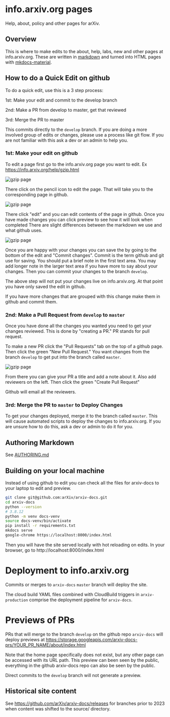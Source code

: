 # info.arxiv.org pages

Help, about, policy and other pages for arXiv.

## Overview

This is where to make edits to the about, help, labs, new and other pages at
info.arxiv.org. These are written in
[markdown](https://daringfireball.net/projects/markdown/) and turned into HTML
pages with [mkdocs-material](https://squidfunk.github.io/mkdocs-material/).

## How to do a Quick Edit on github

To do a quick edit, use this is a 3 step process:

1st: Make your edit and commit to the develop branch

2nd: Make a PR from develop to master, get that reviewed

3rd: Merge the PR to master

This commits directly to the `develop` branch. If you are doing a more involved
group of edits or changes, please use a process like git flow. If you are not
familiar with this ask a dev or an admin to help you.

### 1st: Make your edit on github
To edit a page first go to the info.arxiv.org page you want to edit. Ex https://info.arxiv.org/help/gzip.html

![gzip page](non-info/help-info-page.png)

There click on the pencil icon to edit the page. That will take you to the corresponding page in github.

![gzip page](non-info/help-github1.png)

There click "edit" and you can edit contents of the page in github. Once you
have made changes you can click preview to see how it will look when completed
There are slight differences between the markdown we use and what
github uses.

![gzip page](non-info/help-github2.png)

Once you are happy with your changes you can save the by going to the bottom of
the edit and "Commit changes". Commit is the term github and git use for
saving. You should put a brief note in the first text area. You may add longer
note in the larger text area if you have more to say about your changes. Then
you can commit your changes to the branch `develop`.

The above step will not put your changes live on info.arxiv.org. At that point
you have only saved the edit in github.

If you have more changes that are grouped with this change make them in github
and commit them.

### 2nd: Make a Pull Request from `develop` to `master`
Once you have done all the changes you wanted you need to get your changes
reviewed. This is done by "creating a PR." PR stands for pull request.

To make a new PR click the "Pull Requests" tab on the top of a github page. Then
click the green "New Pull Request." You want changes from the branch `develop` to get put
into the branch called `master`.

![gzip page](non-info/help-pr1.png)

From there you can give your PR a title and add a note about it. Also add
reviewers on the left. Then click the green "Create Pull Request"

Github will email all the reviewers.

### 3rd: Merge the PR to `master` to Deploy Changes

To get your changes deployed, merge it to the branch called `master`. This will
cause automated scripts to deploy the changes to info.arxiv.org.  If you are
unsure how to do this, ask a dev or admin to do it for you.

## Authoring Markdown
See [AUTHORING.md](AUTHORING.MD)

## Building on your local machine

Instead of using github to edit you can check all the files for arxiv-docs to
your laptop to edit and preview.

```bash
git clone git@github.com:arXiv/arxiv-docs.git
cd arxiv-docs
python --version
# 3.8.12
python -m venv docs-venv
source docs-venv/bin/activate
pip install -r requirements.txt
mkdocs serve
google-chrome https://localhost:8000/index.html
```

Then you will have the site served locally with hot reloading on edits. In your
browser, go to http://localhost:8000/index.html

# Deployment to info.arxiv.org

Commits or merges to `arxiv-docs` `master` branch will deploy the site.

The cloud build YAML files combined with CloudBuild triggers in
`arxiv-production` comprise the deployment pipeline for `arxiv-docs`.

# Previews of PRs

PRs that will merge to the branch `develop` on the github repo
`arxiv-docs` will deploy previews at
https://storage.googleapis.com/arxiv-docs-prs/YOUR_PR_NAME/about/index.html

Note that the home page specifically does not exist, but any other page can be accessed with its URL path.
This preview can been seen by the public, everything in the github
arxiv-docs repo can also be seen by the public.

Direct commits to the `develop` branch will not generate a preview.

## Historical site content
See https://github.com/arXiv/arxiv-docs/releases for branches prior to 2023 when content was shifted to the source/ directory.
